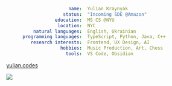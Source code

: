 ```yaml
                       name:  Yulian Kraynyak
                     status:  "Incoming SDE @Amazon" 
                  education:  MS CS @NYU
                   location:  NYC
          natural languages:  English, Ukrainian
      programming languages:  TypeScript, Python, Java, C++
         research interests:  Frontend, UX Design, AI
                    hobbies:  Music Production, Art, Chess
                      tools:  VS Code, Obsidian
```

[yulian.codes](https://yulian.codes)

<a href="#">
<img src="https://komarev.com/ghpvc/?username=ykray&color=0e1116&style=for-the-badge"/>
</a>

<!--
**ykray/ykray** is a ✨ _special_ ✨ repository because its `README.md` (this file) appears on your GitHub profile.

Here are some ideas to get you started:

- 🔭 I’m currently working on ...
- 🌱 I’m currently learning ...
- 👯 I’m looking to collaborate on ...
- 🤔 I’m looking for help with ...
- 💬 Ask me about ...
- 📫 How to reach me: ...
- 😄 Pronouns: ...
- ⚡ Fun fact: ...
-->
